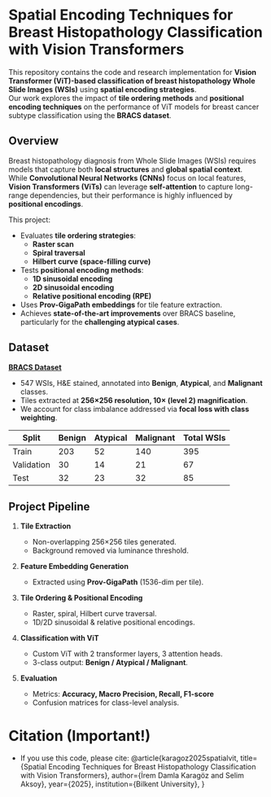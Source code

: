 # Spatial Encoding Techniques for Breast Histopathology Classification with Vision Transformers

This repository contains the code and research implementation for **Vision Transformer (ViT)-based classification of breast histopathology Whole Slide Images (WSIs)** using **spatial encoding strategies**.  
Our work explores the impact of **tile ordering methods** and **positional encoding techniques** on the performance of ViT models for breast cancer subtype classification using the **BRACS dataset**.

## Overview

Breast histopathology diagnosis from Whole Slide Images (WSIs) requires models that capture both **local structures** and **global spatial context**.  
While **Convolutional Neural Networks (CNNs)** focus on local features, **Vision Transformers (ViTs)** can leverage **self-attention** to capture long-range dependencies, but their performance is highly influenced by **positional encodings**.

This project:

- Evaluates **tile ordering strategies**: 
  - **Raster scan**  
  - **Spiral traversal**  
  - **Hilbert curve (space-filling curve)**
- Tests **positional encoding methods**:
  - **1D sinusoidal encoding**  
  - **2D sinusoidal encoding**  
  - **Relative positional encoding (RPE)**
- Uses **Prov-GigaPath embeddings** for tile feature extraction.
- Achieves **state-of-the-art improvements** over BRACS baseline, particularly for the **challenging atypical cases**.

## Dataset

**[BRACS Dataset](https://doi.org/10.1093/database/baac093)**  
- 547 WSIs, H&E stained, annotated into **Benign**, **Atypical**, and **Malignant** classes.  
- Tiles extracted at **256×256 resolution, 10× (level 2) magnification**.  
- We account for class imbalance addressed via **focal loss with class weighting**.

| Split       | Benign | Atypical | Malignant | Total WSIs |
|------------|--------|---------|----------|-----------|
| Train      | 203    | 52      | 140      | 395       |
| Validation | 30     | 14      | 21       | 67        |
| Test       | 32     | 23      | 32       | 85        |


## Project Pipeline

1. **Tile Extraction**  
   - Non-overlapping 256×256 tiles generated.  
   - Background removed via luminance threshold.

2. **Feature Embedding Generation**  
   - Extracted using **Prov-GigaPath** (1536-dim per tile).  

3. **Tile Ordering & Positional Encoding**  
   - Raster, spiral, Hilbert curve traversal.  
   - 1D/2D sinusoidal & relative positional encodings.

4. **Classification with ViT**  
   - Custom ViT with 2 transformer layers, 3 attention heads.  
   - 3-class output: **Benign / Atypical / Malignant**.  

5. **Evaluation**  
   - Metrics: **Accuracy, Macro Precision, Recall, F1-score**  
   - Confusion matrices for class-level analysis.
     
# Citation (Important!)

  - If you use this code, please cite:
@article{karagoz2025spatialvit,
  title={Spatial Encoding Techniques for Breast Histopathology Classification with Vision Transformers},
  author={İrem Damla Karagöz and Selim Aksoy},
  year={2025},
  institution={Bilkent University},
}
